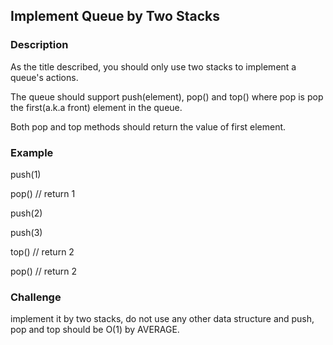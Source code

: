 ## Implement Queue by Two Stacks

### Description
As the title described, you should only use two stacks to implement a queue's actions.

The queue should support push(element), pop() and top() where pop is pop the first(a.k.a front) element in the queue.

Both pop and top methods should return the value of first element.

### Example

push(1)

pop()     // return 1

push(2)

push(3)

top()     // return 2

pop()     // return 2

### Challenge
implement it by two stacks, do not use any other data structure and push, pop and top should be O(1) by AVERAGE.

